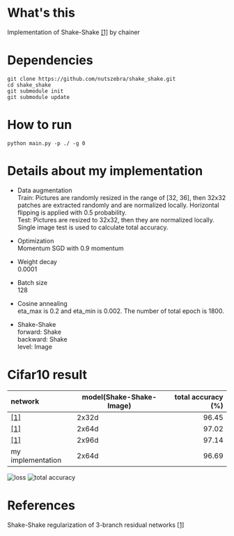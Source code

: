 # What's this
Implementation of Shake-Shake [[1]][Paper] by chainer


# Dependencies

    git clone https://github.com/nutszebra/shake_shake.git
    cd shake_shake
    git submodule init
    git submodule update

# How to run
    python main.py -p ./ -g 0 

# Details about my implementation

* Data augmentation  
Train: Pictures are randomly resized in the range of [32, 36], then 32x32 patches are extracted randomly and are normalized locally. Horizontal flipping is applied with 0.5 probability.  
Test: Pictures are resized to 32x32, then they are normalized locally. Single image test is used to calculate total accuracy. 

* Optimization  
Momentum SGD with 0.9 momentum  

* Weight decay    
0.0001  

* Batch size  
128

* Cosine annealing  
eta_max is 0.2 and eta_min is 0.002. The number of total epoch is 1800.  

* Shake-Shake  
forward: Shake  
backward: Shake  
level: Image  


# Cifar10 result

| network              | model(Shake-Shake-Image)  | total accuracy (%) |
|:---------------------|---------------------------|-------------------:|
| [[1]][Paper]         | 2x32d                     | 96.45              |
| [[1]][Paper]         | 2x64d                     | 97.02              |
| [[1]][Paper]         | 2x96d                     | 97.14              |
| my implementation    | 2x64d                     | 96.69              |

<img src="https://github.com/nutszebra/shake_shake/blob/master/loss.jpg" alt="loss" title="loss">
<img src="https://github.com/nutszebra/shake_shake/blob/master/accuracy.jpg" alt="total accuracy" title="total accuracy">

# References
Shake-Shake regularization of 3-branch residual networks [[1]][Paper]  

[paper]: https://openreview.net/forum?id=HkO-PCmYl "Paper"
